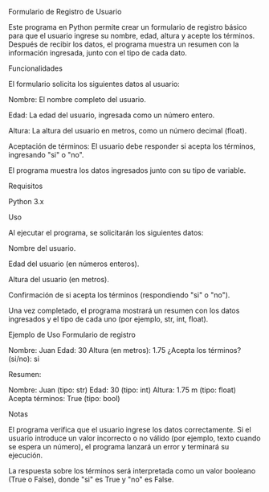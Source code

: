 Formulario de Registro de Usuario

Este programa en Python permite crear un formulario de registro básico para que el usuario ingrese su nombre, edad, altura y acepte los términos. Después de recibir los datos, el programa muestra un resumen con la información ingresada, junto con el tipo de cada dato.

Funcionalidades

El formulario solicita los siguientes datos al usuario:

Nombre: El nombre completo del usuario.

Edad: La edad del usuario, ingresada como un número entero.

Altura: La altura del usuario en metros, como un número decimal (float).

Aceptación de términos: El usuario debe responder si acepta los términos, ingresando "si" o "no".

El programa muestra los datos ingresados junto con su tipo de variable.

Requisitos

Python 3.x

Uso

Al ejecutar el programa, se solicitarán los siguientes datos:

Nombre del usuario.

Edad del usuario (en números enteros).

Altura del usuario (en metros).

Confirmación de si acepta los términos (respondiendo "si" o "no").

Una vez completado, el programa mostrará un resumen con los datos ingresados y el tipo de cada uno (por ejemplo, str, int, float).

Ejemplo de Uso
Formulario de registro

Nombre: Juan
Edad: 30
Altura (en metros): 1.75
¿Acepta los términos? (si/no): si

Resumen:

Nombre: Juan (tipo: str)
Edad: 30 (tipo: int)
Altura: 1.75 m (tipo: float)
Acepta términos: True (tipo: bool)

Notas

El programa verifica que el usuario ingrese los datos correctamente. Si el usuario introduce un valor incorrecto o no válido (por ejemplo, texto cuando se espera un número), el programa lanzará un error y terminará su ejecución.

La respuesta sobre los términos será interpretada como un valor booleano (True o False), donde "si" es True y "no" es False.